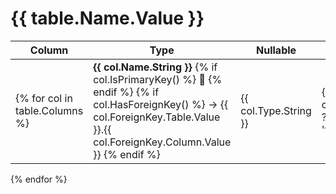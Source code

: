 # {{ table.Name.Value }}

| Column                         | Type                                                                                                                                                                               | Nullable              | Comment                               |
|--------------------------------|------------------------------------------------------------------------------------------------------------------------------------------------------------------------------------|-----------------------|---------------------------------------|
 {% for col in table.Columns %} | **{{ col.Name.String }}** {% if col.IsPrimaryKey() %} 🔑 {% endif %} {% if col.HasForeignKey() %} → {{ col.ForeignKey.Table.Value }}.{{ col.ForeignKey.Column.Value }} {% endif %} | {{ col.Type.String }} | {{ col.Nullable ? 'true' : 'false' }} | {{ col.Comment.Value }}  |
{% endfor %}
